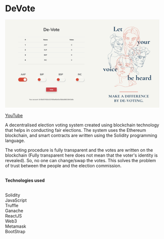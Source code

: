 # DeVote

<img src="./assets/devote.png" alt="Home Screen" />

<br/>

<a href="https://youtu.be/Neuvu5ceaKc">YouTube</a>

A decentralised election voting system created using blockchain technology that helps in conducting fair elections. The system uses the Ethereum blockchain, and smart contracts are written using the Solidity programming language.

The voting procedure is fully transparent and the votes are written on the blockchain (Fully transparent here does not mean that the voter's identity is revealed). So, no one can change/swap the votes. This solves the problem of trust between the people and the election commission.

<br/>
<b>Technologies used</b>

<br/>
<br/>

Solidity
<br/>
JavaScript
<br/>
Truffle
<br/>
Ganache
<br/>
ReactJS
<br/>
Web3
<br/>
Metamask
<br/>
BootStrap
